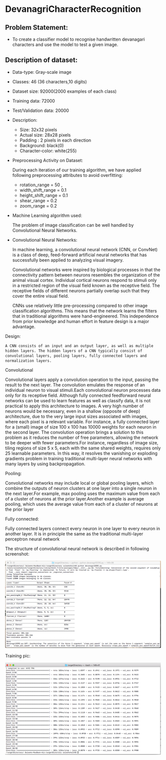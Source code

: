 # DevanagriCharacterRecognition

## Problem Statement:
* To create a classifier model to recognise handwritten devanagari characters and use the model to test a given image.
## Description of dataset:
* Data-type: Gray-scale image
* Classes: 46 (36 characters,10 digits)
* Dataset size: 92000(2000 examples of each class)
* Training data: 72000
* Test/Validation data: 20000
* Description:
  * Size: 32x32 pixels
  * Actual size: 28x28 pixels
  * Padding : 2 pixels in each direction
  * Background: black(0)
  * Character-color: white(255)
* Preprocessing Activity on Dataset:

  During each iteration of our training algorithm, we have applied following preprocessing attributes to avoid overfitting:
  * rotation_range = 50 ,
  * width_shift_range = 0.1
  * height_shift_range = 0.1
  * shear_range = 0.2
  * zoom_range = 0.2    
* Machine Learning algorithm used:

    The problem of image classification can be well handled by Convolutional Neural Networks.
* Convolutional Neural Networks:

  In machine learning, a convolutional neural network (CNN, or ConvNet) is a class of deep, feed-forward artificial neural networks that has successfully been applied to analyzing visual imagery.
    
  Convolutional networks were inspired by biological processes in that the connectivity pattern between neurons resembles the organization of the animal visual cortex. Individual cortical neurons respond to stimuli only in a restricted region of the visual field known as the receptive field. The receptive fields of different neurons partially overlap such that they cover the entire visual field.
  
  CNNs use relatively little pre-processing compared to other image classification algorithms. This means that the network learns the filters that in traditional algorithms were hand-engineered. This independence from prior knowledge and human effort in feature design is a major advantage.

Design:

    A CNN consists of an input and an output layer, as well as multiple hidden layers. The hidden layers of a CNN typically consist of convolutional layers, pooling layers, fully connected layers and normalization layers.
 
Convolutional

  Convolutional layers apply a convolution operation to the input, passing the result to the next layer. The convolution emulates the response of an individual neuron to visual stimuli.Each convolutional neuron processes data only for its receptive field.
Although fully connected feedforward neural networks can be used to learn features as well as classify data, it is not practical to apply this architecture to images. A very high number of neurons would be necessary, even in a shallow (opposite of deep) architecture, due to the very large input sizes associated with images, where each pixel is a relevant variable. For instance, a fully connected layer for a (small) image of size 100 x 100 has 10000 weights for each neuron in the second layer. The convolution operation brings a solution to this problem as it reduces the number of free parameters, allowing the network to be deeper with fewer parameters.For instance, regardless of image size, tiling regions of size 5 x 5, each with the same shared weights, requires only 25 learnable parameters. In this way, it resolves the vanishing or exploding gradients problem in training traditional multi-layer neural networks with many layers by using backpropagation.

Pooling:

Convolutional networks may include local or global pooling layers, which combine the outputs of neuron clusters at one layer into a single neuron in the next layer.For example, max pooling uses the maximum value from each of a cluster of neurons at the prior layer.Another example is average pooling, which uses the average value from each of a cluster of neurons at the prior layer

Fully connected:

Fully connected layers connect every neuron in one layer to every neuron in another layer. It is in principle the same as the traditional multi-layer perceptron neural network 

The structure of convolutional neural network is described in following screenshot:

![Structure Image](https://github.com/TusharAmbelkar/DevanagriCharacterRecognition/blob/master/structure.png)


Training pic:

![Structure Image](https://github.com/TusharAmbelkar/DevanagriCharacterRecognition/blob/master/Training.png)

